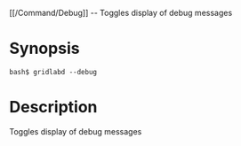 [[/Command/Debug]] -- Toggles display of debug messages
  
# Synopsis

~~~
bash$ gridlabd --debug                                                 
~~~

# Description

Toggles display of debug messages

